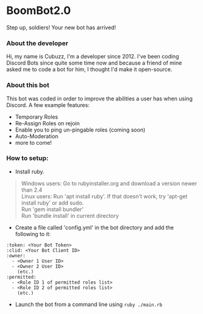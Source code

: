 # BoomBot2.0
Step up, soldiers! Your new bot has arrived!  

### About the developer
Hi, my name is Cubuzz, I'm a developer since 2012. I've been coding Discord Bots since quite some time now and because a friend of mine asked me to code a bot for him, I thought I'd make it open-source.  

### About this bot
This bot was coded in order to improve the abilities a user has when using Discord. A few example features:
* Temporary Roles
* Re-Assign Roles on rejoin
* Enable you to ping un-pingable roles (coming soon)
* Auto-Moderation
* more to come!

### How to setup:
* Install ruby.
> Windows users: Go to rubyinstaller.org and download a version newer than 2.4  
> Linux users: Run 'apt install ruby'. If that doesn't work, try 'apt-get install ruby' or add sudo.  
> Run 'gem install bundler'  
> Run 'bundle install' in current directory  

* Create a file called 'config.yml' in the bot directory and add the following to it:
```---
:token: <Your Bot Token>
:clid: <Your Bot Client ID>
:owner:
  - <Owner 1 User ID>
  - <Owner 2 User ID>
    (etc.)
:permitted:
  - <Role ID 1 of permitted roles list>
  - <Role ID 2 of permitted roles list>
    (etc.)
 ```

* Launch the bot from a command line using `ruby ./main.rb`
